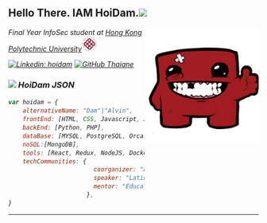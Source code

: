 <h2> Hello There. IAM HoiDam.<img src="https://giphy.com/gifs/emote-catjam-jpbnoe3UIa8TU8LM13" width="50"></h2>
<img align='right' src="./icon.png" width="230">
<p><em>Final Year InfoSec student at <a href="https://www.polyu.edu.hk/">Hong Kong Polytechnic University</a><img src="./poly.png" width="30">

[![Linkedin: hoidam](https://img.shields.io/badge/HoiDam-0077B5?style=for-the-badge&logo=linkedin&logoColor=white)](https://www.linkedin.com/in/alvinleung-hoidam/)
[![GitHub Thaiane](https://img.shields.io/github/followers/hoidam?label=follow&style=social)](https://github.com/HoiDam)


### <img src="https://tenor.com/view/anime-guilty-crown-ouma-shu-ramen-eat-gif-19852098" width="50"> HoiDam JSON   

```javascript
var hoidam = {
    alternativeName: "Dam"|"Alvin",
    frontEnd: [HTML, CSS, Javascript, Java, Python, C++],
    backEnd: [Python, PHP],
    dataBase: [MYSQL, PostgreSQL, Orcale, Access, MSSQL],
    noSQL:[MongoDB],
    tools: [React, Redux, NodeJS, Docker, Composer],
    techCommunities: {
                        coorganizer: "AfroPython",
                        speaker: "Latinity",
                        mentor: "EducaTRANSforma"
                      },
}
```

---

